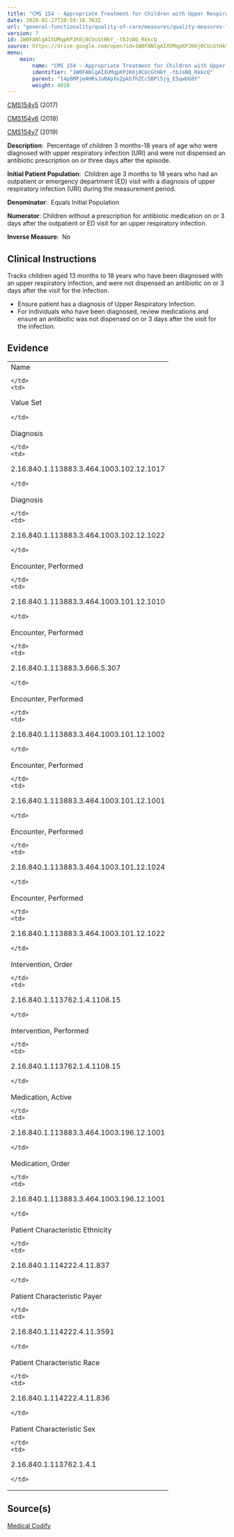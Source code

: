 ```yaml
---
title: "CMS 154 - Appropriate Treatment for Children with Upper Respiratory Infection (URI)"
date: 2020-02-27T20:59:18.763Z
url: "general-functionality/quality-of-care/measures/quality-measures-list/cms-154-appropriate-treatment-for-children-with-upper-respiratory-infection-uri.html"
version: 7
id: 1W0FANlgAIXUMqpKPJK6j0CUcGtHkY_-tbJsNQ_RkkcQ
source: https://drive.google.com/open?id=1W0FANlgAIXUMqpKPJK6j0CUcGtHkY_-tbJsNQ_RkkcQ
menu:
    main:
        name: "CMS 154 - Appropriate Treatment for Children with Upper Respiratory Infection (URI)"
        identifier: "1W0FANlgAIXUMqpKPJK6j0CUcGtHkY_-tbJsNQ_RkkcQ"
        parent: "14p6MPjeAHRsJuRApfeZpkbThZCc5BPl5jg_E5qwbG8Y"
        weight: 4020
---
```

[CMS154v5](https://medicalcodify.com/eh/?f=layoutnouser&func&module&tabmodule&name=RXDBmain&searchterm=CMS154&showresult=CMS154v5&showresulttype=Measure) (2017)

[CMS154v6](https://medicalcodify.com/eh/?f=layoutnouser&func&module&tabmodule&name=RXDBmain&searchterm=CMS154&showresult=CMS154v6&showresulttype=Measure) (2018)

[CMS154v7](https://medicalcodify.com/eh/?f=layoutnouser&func&module&tabmodule&name=RXDBmain&searchterm=CMS154&showresult=CMS154v7&showresulttype=Measure) (2019)



**Description**:  Percentage of children 3 months-18 years of age who were diagnosed with upper respiratory infection (URI) and were not dispensed an antibiotic prescription on or three days after the episode.

**Initial Patient Population**:  Children age 3 months to 18 years who had an outpatient or emergency department (ED) visit with a diagnosis of upper respiratory infection (URI) during the measurement period.

**Denominator**:  Equals Initial Population

**Numerator**: Children without a prescription for antibiotic medication on or 3 days after the outpatient or ED visit for an upper respiratory infection.

**Inverse Measure**:  No

## Clinical Instructions

Tracks children aged 13 months to 18 years who have been diagnosed with an upper respiratory infection, and were not dispensed an antibiotic on or 3 days after the visit for the infection.

* Ensure patient has a diagnosis of Upper Respiratory Infection.
* For individuals who have been diagnosed, review medications and ensure an antibiotic was not dispensed on or 3 days after the visit for the infection.

## Evidence

<table>
  <tr>
    <td>
Name

    </td>
    <td>
Value Set

    </td>
  </tr>
  <tr>
    <td>
Diagnosis

    </td>
    <td>
2.16.840.1.113883.3.464.1003.102.12.1017

    </td>
  </tr>
  <tr>
    <td>
Diagnosis

    </td>
    <td>
2.16.840.1.113883.3.464.1003.102.12.1022

    </td>
  </tr>
  <tr>
    <td>
Encounter, Performed

    </td>
    <td>
2.16.840.1.113883.3.464.1003.101.12.1010

    </td>
  </tr>
  <tr>
    <td>
Encounter, Performed

    </td>
    <td>
2.16.840.1.113883.3.666.5.307

    </td>
  </tr>
  <tr>
    <td>
Encounter, Performed

    </td>
    <td>
2.16.840.1.113883.3.464.1003.101.12.1002

    </td>
  </tr>
  <tr>
    <td>
Encounter, Performed

    </td>
    <td>
2.16.840.1.113883.3.464.1003.101.12.1001

    </td>
  </tr>
  <tr>
    <td>
Encounter, Performed

    </td>
    <td>
2.16.840.1.113883.3.464.1003.101.12.1024

    </td>
  </tr>
  <tr>
    <td>
Encounter, Performed

    </td>
    <td>
2.16.840.1.113883.3.464.1003.101.12.1022

    </td>
  </tr>
  <tr>
    <td>
Intervention, Order

    </td>
    <td>
2.16.840.1.113762.1.4.1108.15

    </td>
  </tr>
  <tr>
    <td>
Intervention, Performed

    </td>
    <td>
2.16.840.1.113762.1.4.1108.15

    </td>
  </tr>
  <tr>
    <td>
Medication, Active

    </td>
    <td>
2.16.840.1.113883.3.464.1003.196.12.1001

    </td>
  </tr>
  <tr>
    <td>
Medication, Order

    </td>
    <td>
2.16.840.1.113883.3.464.1003.196.12.1001

    </td>
  </tr>
  <tr>
    <td>
Patient Characteristic Ethnicity

    </td>
    <td>
2.16.840.1.114222.4.11.837

    </td>
  </tr>
  <tr>
    <td>
Patient Characteristic Payer

    </td>
    <td>
2.16.840.1.114222.4.11.3591

    </td>
  </tr>
  <tr>
    <td>
Patient Characteristic Race

    </td>
    <td>
2.16.840.1.114222.4.11.836

    </td>
  </tr>
  <tr>
    <td>
Patient Characteristic Sex

    </td>
    <td>
2.16.840.1.113762.1.4.1

    </td>
  </tr>
</table>

## Source(s)

[Medical Codify](https://medicalcodify.com/eh/?f=layoutnouser&func&name=RXDBmain&module&tabmodule&searchterm=cms154&Submit=Search&icd9search=0&icd10search=0&icd10pcssearch=0&snomedsearch=0&loincsearch=0&labcorpsearch=0&questsearch=0&rxnormsearch=0&hcpcssearch=0&ndcsearch=0&cvxsearch=0&vissearch=0&vssearch=0&meassearch=1&pcssearch=1&fdbsearch=1&fdbnamesearch=1&fullsearch&flowsheet)

